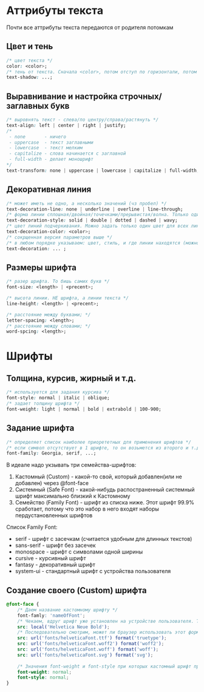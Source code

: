 # Аттрибуты текста

Почти все аттрибуты текста передаются от родителя потомкам

## Цвет и тень

````css
/* цвет текста */
color: <color>;
/* тень от текста. Сначала <color>, потом отступ по горизонтали, потом по вертикали, потом размытие(не обязательно). Если надо добавить еще тень, ставим запятую и  описыавем еще одну тень */
text-shadow: ...;
````

## Выравнивание и настройка строчных/заглавных букв

````css
/* выровнять текст - слева/по центру/справа/растянуть */
text-align: left | center | right | justify;
/* 
 - none       - ничего
 - uppercase  - текст заглавными
 - lowercase  - текст мелким
 - capitalize - слова начинается с заглавной
 - full-width - делает моношрифт
*/
text-transform: none | uppercase | lowercase | capitalize | full-width;
````

## Декоративная линия

````css
/* может иметь не одно, а несколько значений (чз пробел) */
text-decoration-line: none | underline | overline | line-through;
/* форма линии сплошная/двойная/точечками/прерывистая/волна. Только один параметр для всех линий */
text-decoration-style: solid | double | dotted | dashed | wavy;
/* цвет линий подчеркивания. Можно задать только один цвет для всех линий */
text-decoration-color: <color>;
/* сокрщенная версия параметров выше */
/* в любом порядке указываем: цвет, стиль, и где линии находятся (можно несколько) */
text-decoration: ... ;
````

## Размеры шрифта

````css
/* разер шрифта. То бишь самих букв */
font-size: <length> | <precent>;

/* высота линии. НЕ шрифта, а линии текста */
line-height: <length> | <precent>;

/* расстояние между буквами; */
letter-spacing: <length>;
/* расстояние между словами; */
word-spcing: <length>;
````

# Шрифты

## Толщина, курсив, жирный и т.д.

````css
/* используется для задания курсива */
font-style: normal | italic | oblique;
/* задает толщину шрифта */
font-weight: light | normal | bold | extrabold | 100-900;
````

## Задание шрифта

````css
/* определяет список наиболее приорететных для применения шрифтов */
/* если символ отсутствует в 1 шрифте, то он возьмется из второго и т.д.  */
font-family: Georgia, serif, ...;
````

В идеале надо укзывать три семейства-шрифтов:
1. Кастомный (Custom)      - какой-то свой, который добавлен(или не добавлен) через @font-face
2. Системный (Safe Font)   - какой-нибудь распостраненный системный шрифт максимально близкий к Кастомному
3. Семейство (Family Font) - шрифт из списка ниже. Этот шрифт 99.9% сработает, потому что это набор в него входят наборы пердустановленных шрифтов

Список Family Font:
 - serif      - шрифт с засечкам (считается удобным для длинных текстов)
 - sans-serif - шрифт без засечек
 - monospace  - шрифт с символами одной ширины
 - cursive    - курсивный шрифт
 - fantasy    - декоративный шрифт
 - system-ui  - стандартный шрифт с устройства пользователя

## Создание своего (Custom) шрифта

````css
@font-face {
    /* Даем название кастомному шрифту */
    font-famly: 'nameOfFont';
    /* Чекаем, вдруг шрифт уже установлен на устройстве пользователя. Тогда используем его */
    src: local('Helvetica Neue Bold');
    /* Последовательно смотрим, может ли браузер использовать этот формат шрифта? Если да, то он его скачивает и использует */
    src: url('fonts/helveticaFont.ttf') format('truetype');
    src: url('fonts/helveticaFont.woff2') format('woff2');
    src: url('fonts/helveticaFont.woff') format('woff');
    src: url('fonts/helveticaFont.svg') format('svg');
    
    /* Значения font-weight и font-style при которых кастомный шрифт применяется*/
    font-weight: normal;
    font-style: normal;
}
````

